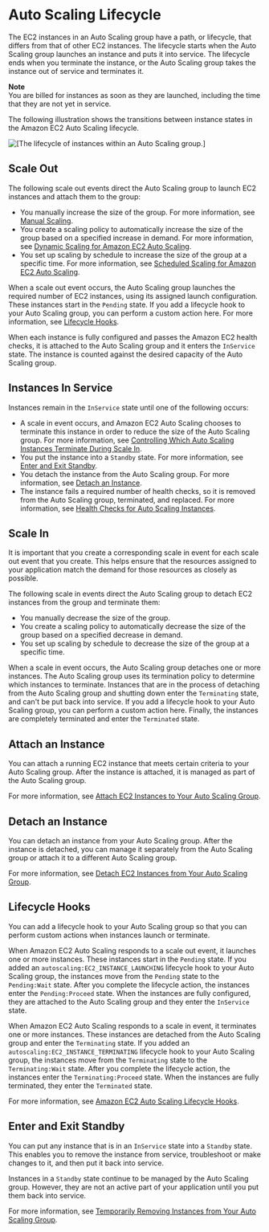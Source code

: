 # Auto Scaling Lifecycle<a name="AutoScalingGroupLifecycle"></a>

The EC2 instances in an Auto Scaling group have a path, or lifecycle, that differs from that of other EC2 instances\. The lifecycle starts when the Auto Scaling group launches an instance and puts it into service\. The lifecycle ends when you terminate the instance, or the Auto Scaling group takes the instance out of service and terminates it\.

**Note**  
You are billed for instances as soon as they are launched, including the time that they are not yet in service\.

The following illustration shows the transitions between instance states in the Amazon EC2 Auto Scaling lifecycle\.

![\[The lifecycle of instances within an Auto Scaling group.\]](http://docs.aws.amazon.com/autoscaling/ec2/userguide/images/auto_scaling_lifecycle.png)

## Scale Out<a name="as-lifecycle-scale-out"></a>

The following scale out events direct the Auto Scaling group to launch EC2 instances and attach them to the group:
+ You manually increase the size of the group\. For more information, see [Manual Scaling](as-manual-scaling.md)\.
+ You create a scaling policy to automatically increase the size of the group based on a specified increase in demand\. For more information, see [Dynamic Scaling for Amazon EC2 Auto Scaling](as-scale-based-on-demand.md)\.
+ You set up scaling by schedule to increase the size of the group at a specific time\. For more information, see [Scheduled Scaling for Amazon EC2 Auto Scaling](schedule_time.md)\.

When a scale out event occurs, the Auto Scaling group launches the required number of EC2 instances, using its assigned launch configuration\. These instances start in the `Pending` state\. If you add a lifecycle hook to your Auto Scaling group, you can perform a custom action here\. For more information, see [Lifecycle Hooks](#as-lifecycle-hooks)\.

When each instance is fully configured and passes the Amazon EC2 health checks, it is attached to the Auto Scaling group and it enters the `InService` state\. The instance is counted against the desired capacity of the Auto Scaling group\.

## Instances In Service<a name="as-lifecycle-inservice"></a>

Instances remain in the `InService` state until one of the following occurs:
+ A scale in event occurs, and Amazon EC2 Auto Scaling chooses to terminate this instance in order to reduce the size of the Auto Scaling group\. For more information, see [Controlling Which Auto Scaling Instances Terminate During Scale In](as-instance-termination.md)\.
+ You put the instance into a `Standby` state\. For more information, see [Enter and Exit Standby](#as-lifecycle-standby)\.
+ You detach the instance from the Auto Scaling group\. For more information, see [Detach an Instance](#as-lifecycle-detach)\.
+ The instance fails a required number of health checks, so it is removed from the Auto Scaling group, terminated, and replaced\. For more information, see [Health Checks for Auto Scaling Instances](healthcheck.md)\.

## Scale In<a name="as-lifecycle-scale-in"></a>

It is important that you create a corresponding scale in event for each scale out event that you create\. This helps ensure that the resources assigned to your application match the demand for those resources as closely as possible\.

The following scale in events direct the Auto Scaling group to detach EC2 instances from the group and terminate them:
+ You manually decrease the size of the group\.
+ You create a scaling policy to automatically decrease the size of the group based on a specified decrease in demand\.
+ You set up scaling by schedule to decrease the size of the group at a specific time\.

When a scale in event occurs, the Auto Scaling group detaches one or more instances\. The Auto Scaling group uses its termination policy to determine which instances to terminate\. Instances that are in the process of detaching from the Auto Scaling group and shutting down enter the `Terminating` state, and can't be put back into service\. If you add a lifecycle hook to your Auto Scaling group, you can perform a custom action here\. Finally, the instances are completely terminated and enter the `Terminated` state\.

## Attach an Instance<a name="as-lifecycle-attach"></a>

You can attach a running EC2 instance that meets certain criteria to your Auto Scaling group\. After the instance is attached, it is managed as part of the Auto Scaling group\.

For more information, see [Attach EC2 Instances to Your Auto Scaling Group](attach-instance-asg.md)\.

## Detach an Instance<a name="as-lifecycle-detach"></a>

You can detach an instance from your Auto Scaling group\. After the instance is detached, you can manage it separately from the Auto Scaling group or attach it to a different Auto Scaling group\.

For more information, see [Detach EC2 Instances from Your Auto Scaling Group](detach-instance-asg.md)\.

## Lifecycle Hooks<a name="as-lifecycle-hooks"></a>

You can add a lifecycle hook to your Auto Scaling group so that you can perform custom actions when instances launch or terminate\.

When Amazon EC2 Auto Scaling responds to a scale out event, it launches one or more instances\. These instances start in the `Pending` state\. If you added an `autoscaling:EC2_INSTANCE_LAUNCHING` lifecycle hook to your Auto Scaling group, the instances move from the `Pending` state to the `Pending:Wait` state\. After you complete the lifecycle action, the instances enter the `Pending:Proceed` state\. When the instances are fully configured, they are attached to the Auto Scaling group and they enter the `InService` state\.

When Amazon EC2 Auto Scaling responds to a scale in event, it terminates one or more instances\. These instances are detached from the Auto Scaling group and enter the `Terminating` state\. If you added an `autoscaling:EC2_INSTANCE_TERMINATING` lifecycle hook to your Auto Scaling group, the instances move from the `Terminating` state to the `Terminating:Wait` state\. After you complete the lifecycle action, the instances enter the `Terminating:Proceed` state\. When the instances are fully terminated, they enter the `Terminated` state\.

For more information, see [Amazon EC2 Auto Scaling Lifecycle Hooks](lifecycle-hooks.md)\.

## Enter and Exit Standby<a name="as-lifecycle-standby"></a>

You can put any instance that is in an `InService` state into a `Standby` state\. This enables you to remove the instance from service, troubleshoot or make changes to it, and then put it back into service\.

Instances in a `Standby` state continue to be managed by the Auto Scaling group\. However, they are not an active part of your application until you put them back into service\.

For more information, see [Temporarily Removing Instances from Your Auto Scaling Group](as-enter-exit-standby.md)\.